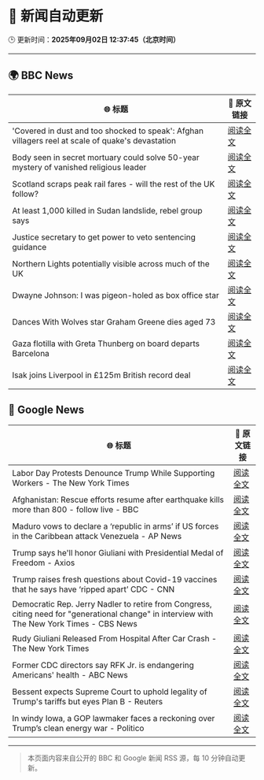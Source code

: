 # 🧠 新闻自动更新

🕒 更新时间：**2025年09月02日 12:37:45（北京时间）**

---

## 🌍 BBC News

| 🌐 标题 | 🔗 原文链接 |
|--------|-------------|
| 'Covered in dust and too shocked to speak': Afghan villagers reel at scale of quake's devastation | [阅读全文](https://www.bbc.com/news/articles/cm2vm2r6dzdo?at_medium=RSS&at_campaign=rss) |
| Body seen in secret mortuary could solve 50-year mystery of vanished religious leader | [阅读全文](https://www.bbc.com/news/articles/clyr1qr529xo?at_medium=RSS&at_campaign=rss) |
| Scotland scraps peak rail fares - will the rest of the UK follow? | [阅读全文](https://www.bbc.com/news/articles/czxp9zl0k90o?at_medium=RSS&at_campaign=rss) |
| At least 1,000 killed in Sudan landslide, rebel group says | [阅读全文](https://www.bbc.com/news/articles/cdj2jygzzk9o?at_medium=RSS&at_campaign=rss) |
| Justice secretary to get power to veto sentencing guidance | [阅读全文](https://www.bbc.com/news/articles/cn848g3ll09o?at_medium=RSS&at_campaign=rss) |
| Northern Lights potentially visible across much of the UK | [阅读全文](https://www.bbc.com/news/articles/c5yey8l59p1o?at_medium=RSS&at_campaign=rss) |
| Dwayne Johnson: I was pigeon-holed as box office star | [阅读全文](https://www.bbc.com/news/articles/c626k017je2o?at_medium=RSS&at_campaign=rss) |
| Dances With Wolves star Graham Greene dies aged 73 | [阅读全文](https://www.bbc.com/news/articles/c8606pdx23go?at_medium=RSS&at_campaign=rss) |
| Gaza flotilla with Greta Thunberg on board departs Barcelona | [阅读全文](https://www.bbc.com/news/articles/cn727mjn73lo?at_medium=RSS&at_campaign=rss) |
| Isak joins Liverpool in £125m British record deal | [阅读全文](https://www.bbc.com/sport/football/articles/cly4my21lz7o?at_medium=RSS&at_campaign=rss) |

## 📰 Google News

| 🌐 标题 | 🔗 原文链接 |
|--------|-------------|
| Labor Day Protests Denounce Trump While Supporting Workers - The New York Times | [阅读全文](https://news.google.com/rss/articles/CBMidkFVX3lxTFAweGdBSjRaYTdBZExwdTItRmZDSTFXT0VPYjZOZzRhOG56TjBFRGJwdFp6RjkwQ2NuVnkxQjloaEJid21MVGJjZjBMdW1IcWc1QTczOGZEZ3JyaU54MHJ5Q0Q3MFhGc18zY2p2ZXRNNzVJSW80ZFE?oc=5) |
| Afghanistan: Rescue efforts resume after earthquake kills more than 800 - follow live - BBC | [阅读全文](https://news.google.com/rss/articles/CBMiVEFVX3lxTFA3VEx3UUZxR1htNE5uYm83bmIwZlpQMzlaZVlLbl83SWtTUmlZSTgxZHRIelZxNkxOeDluSlY5UUxrOUdvWWUtYmp5ei0zTkpSWjNMWA?oc=5) |
| Maduro vows to declare a ‘republic in arms’ if US forces in the Caribbean attack Venezuela - AP News | [阅读全文](https://news.google.com/rss/articles/CBMiqgFBVV95cUxNcXU0X0c0WEM1bmhxTXRHRjJLR2JYUFVGRTBtZjNzRi1mcEd5UFNoM0NwcTdSWHE4aUh0el9tVjhXcF8xbWRGSFRTX2d5OGtNYU5DcUEtLVlRbUpEQUVkQ1RObUo1cDRsNnktOGlzcXQ0aEtWQk54eXdZanYxYm9hVzJ1bkd5WjRrU2dhYzVTT1RQVkpsR2tJbFlNQ2g1eDE4Rl9MOWI5SWJVZw?oc=5) |
| Trump says he'll honor Giuliani with Presidential Medal of Freedom - Axios | [阅读全文](https://news.google.com/rss/articles/CBMif0FVX3lxTE0xLTZwZG9xRnIzQURiakQxa3gwaTlEbEtVR2tHRUxtWlNTN19hZm5XTTFmbGtwQ3k1VC1ES0tzc0lKZjhoRWIyYlJ5VGtYdlZ3elR0SGt6MlM0ZTA3dHdNSUJhQTNxV3VwX0hXRW84V1F0Z2NIVUY5dzFKYUtodUU?oc=5) |
| Trump raises fresh questions about Covid-19 vaccines that he says have ‘ripped apart’ CDC - CNN | [阅读全文](https://news.google.com/rss/articles/CBMickFVX3lxTFBUZmE5U0loMmNBUmt5TWdqS2E2b2Y1TVZsQVM1MTNkdFRtSkJqQ3JWMkdPOVZ3TWtKTGY0ODBJWDRSelFNNlNRU1lCdVAzeHlzY3VuS0gtclRtdzI4a29kV0tGcVpKeXFqWmZXNFBYdEo3Zw?oc=5) |
| Democratic Rep. Jerry Nadler to retire from Congress, citing need for "generational change" in interview with The New York Times - CBS News | [阅读全文](https://news.google.com/rss/articles/CBMifkFVX3lxTE1hUWNNT0RpM2h2YXJFSklPYjdDRnhvUXRZYlZfWHV2cjdEbHQxQXBYVXFiVFpkUWs2c1lBeUpYeEpmOUZocVg5XzU3bXUtUUxNNENMYzFVQWNrMDhYS3N6Y3FlR1QxdkZWbkFXY1UxODBKU1dOTHZKT0xTNEZYQdIBgwFBVV95cUxON3I5Z0R3cUNWWVNpZE1LVlVoYXNwMG5ZZTY3bnQ5R01oUHpnRDJxLV9IUTZHa1VfU2Y5bFBwbFhFN1hTRFZpbmpzZUZKbWN6YU81dkR2TW9uTVg3b0R6ajU1TUJIY2VPdjE3WWt4UlNYM2I0dXdzY0JOYWdOMTFpcXBlYw?oc=5) |
| Rudy Giuliani Released From Hospital After Car Crash - The New York Times | [阅读全文](https://news.google.com/rss/articles/CBMiiAFBVV95cUxNb3RsbFNzQmx4SS1FT2doT09UOEkyc3ZtWDdLdnFaVlNRRnIzNVd6Qy1acDZSLWtEZHlXOEtsT0I1WTVxTEdlTTF5MzItRkJYeDhmejk1YjJfWnAtdnUtYVZud1AtNDBHdWd2cWQyX3h6RU9rd2V6cldUd0tVUEt6TDZINGItQjV6?oc=5) |
| Former CDC directors say RFK Jr. is endangering Americans' health - ABC News | [阅读全文](https://news.google.com/rss/articles/CBMiqAFBVV95cUxNbHBwdGF5dExucmVLVjBubldhcnQ4NXJIMWhaWUJUMFpxSmFxellMNkg4dG9LTHZxWTIwTmlMVEhnekR0bzRNUlJFYlBRYVl3S2hLenBkdkpiWi14YUQ5VlBVVUhmMF9hZkFWdVdVWnY0N0ZvWE9vd1c4N0R4dTlnVmpMQzRaUllDbHBVSThGanRmbEtKZHpQdWFfWldNM0lpOHNHU0N3V2zSAa4BQVVfeXFMUExKYnRjUENMN1RfOUc0R2plc1J2T2RuVjFWR3A0V2I1Y3BNU0FGX1cxQkxnNU13ODU4QjZmUGR4ZExfdFZqWjlYRnRxX085UGMxMFZKTnIyVjBYT2ZCc3QwT2p2dWZ0VUxmeDVXYjNKZkc1cTlWeTl1aUVXUVEzNTJoYkxNRUh4eXZSeVRWNkk5a3NNbXpwd0hqb2RrT1lVUmdmQTJ1SmFwUWdCcURR?oc=5) |
| Bessent expects Supreme Court to uphold legality of Trump's tariffs but eyes Plan B - Reuters | [阅读全文](https://news.google.com/rss/articles/CBMiwwFBVV95cUxNV25hQkRadmZDZmhKM1pmY2liczg5YnNpUXJHVjhOSFcwOHc2WnM1VjlBTTBram1jNFVKbnlvTXpkaTQyMTRESnREN3FieGotdEpyT2ZaTVhvQjFMczF6dmJzcnFKTnQ5UGtybWRrd0NFZjhXOU1Nb0NUUFBBZXppX3duT09GSnFYbDFtODd4MzdPaXprMHF6RFNXTFpNUHd2ejY4ZkVhNDlYbTFjV3gybXUwTEdTYWc3LXVDWDNENDlXLUE?oc=5) |
| In windy Iowa, a GOP lawmaker faces a reckoning over Trump’s clean energy war - Politico | [阅读全文](https://news.google.com/rss/articles/CBMi0gFBVV95cUxOaUpJRHZXSk56bGs0aUNVSzZuLVpFM2k2dW1WOWNkbkktc1ltaG9ucXRIZHRkYjdGd3JvbFRSQ1U1VS1DY2p3X2R1RnRjTmxnZ1VIVmg3T3dmbnZMYjVqb05BU2VkVXBVRnpacWwycm1KdThUZm00YmQzbjB0VEJRc0hqd0UwaERNdlJKUmE1aUlXMjFQUkwwejltbS1QM3pBOEFPckVZLTRRT2V2RmdIMUdvY0stMmEyUDVhMGdDWUdtR1N5YVViRGNSQXF6VnhMVHc?oc=5) |

---
> 本页面内容来自公开的 BBC 和 Google 新闻 RSS 源，每 10 分钟自动更新。